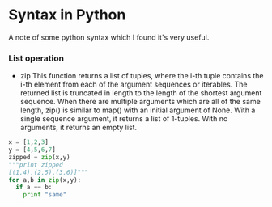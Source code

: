 # Syntax in Python
A note of some python syntax which I found it's very useful.

### List operation
* zip
This function returns a list of tuples, where the i-th tuple contains the i-th element from each of the argument sequences or iterables. The returned list is truncated in length to the length of the shortest argument sequence. When there are multiple arguments which are all of the same length, zip() is similar to map() with an initial argument of None. With a single sequence argument, it returns a list of 1-tuples. With no arguments, it returns an empty list.
```python
x = [1,2,3]
y = [4,5,6,7]
zipped = zip(x,y)
"""print zipped
[(1,4),(2,5),(3,6)]"""
for a,b in zip(x,y):
  if a == b:
    print "same"
```
